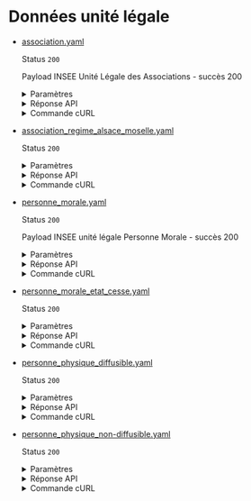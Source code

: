 # Données unité légale
* [association.yaml](association.yaml)

  Status `200`

  Payload INSEE Unité Légale des Associations - succès 200

  <details><summary>Paramètres</summary>
  <p>

  ```json
  {
    "siren": "775672272"
  }
  ```

  </p>
  </details>

  <details><summary>Réponse API</summary>
  <p>

  ```json
  {
    "data": {
      "siren": "775672272",
      "siret_siege_social": "77567227221138",
      "status_diffusion": "diffusible",
      "categorie_entreprise": "GE",
      "diffusable_commercialement": true,
      "type": "personne_morale",
      "personne_morale_attributs": {
        "raison_sociale": "CROIX ROUGE FRANCAISE",
        "sigle": "CRF"
      },
      "personne_physique_attributs": {
        "pseudonyme": null,
        "prenom_usuel": null,
        "prenom_1": null,
        "prenom_2": null,
        "prenom_3": null,
        "prenom_4": null,
        "nom_usage": null,
        "nom_naissance": null,
        "sexe": null
      },
      "forme_juridique": {
        "code": "9230",
        "libelle": "Association déclarée, reconnue d'utilité publique"
      },
      "activite_principale": {
        "code": "88.99B",
        "nomenclature": "NAFRev2",
        "libelle": "Action sociale sans hébergement n.c.a."
      },
      "tranche_effectif_salarie": {
        "de": 10000,
        "a": null,
        "code": "53",
        "date_reference": "2020",
        "intitule": "10 000 salariés et plus"
      },
      "etat_administratif": "A",
      "economie_sociale_et_solidaire": false,
      "date_cessation": null,
      "date_creation": -556765200
    },
    "links": {
      "siege_social": "https://entreprise.api.gouv.fr/v3/insee/sirene/etablissements/77567227221138",
      "siege_social_adresse": "https://entreprise.api.gouv.fr/v3/insee/sirene/etablissements/77567227221138/adresse"
    },
    "meta": {
      "date_derniere_mise_a_jour": 1678143600,
      "redirect_from_siren": null
    }
  }
  ```

  </p>
  </details>

  <details><summary>Commande cURL</summary>
  <p>

  ```bash
  curl -H "Authorization: Bearer $token" \
    -G -d 'recipient=10000001700010' -d 'context=Contexte+de+la+requ%C3%AAte' -d 'object=Objet+de+la+requ%C3%AAte' \
    --url "https://staging.entreprise.api.gouv.fr/v3/insee/sirene/unites_legales/775672272"
  ```

  </p>
  </details>
* [association_regime_alsace_moselle.yaml](association_regime_alsace_moselle.yaml)

  Status `200`

  <details><summary>Paramètres</summary>
  <p>

  ```json
  {
    "siren": "424179364"
  }
  ```

  </p>
  </details>

  <details><summary>Réponse API</summary>
  <p>

  ```json
  {
    "data": {
      "siren": "424179364",
      "siret_siege_social": "42417936400023",
      "categorie_entreprise": "PME",
      "status_diffusion": "diffusible",
      "diffusable_commercialement": true,
      "type": "personne_morale",
      "personne_morale_attributs": {
        "raison_sociale": "ASSOCIATION SOCIO-CULTURELLE - LE REPERE",
        "sigle": null
      },
      "personne_physique_attributs": {
        "pseudonyme": null,
        "prenom_usuel": null,
        "prenom_1": null,
        "prenom_2": null,
        "prenom_3": null,
        "prenom_4": null,
        "nom_usage": null,
        "nom_naissance": null,
        "sexe": null
      },
      "forme_juridique": {
        "code": "9260",
        "libelle": "Association de droit local (Bas-Rhin, Haut-Rhin et Moselle)"
      },
      "activite_principale": {
        "code": "94.99Z",
        "nomenclature": "NAFRev2",
        "libelle": "Autres organisations fonctionnant par adhésion volontaire"
      },
      "tranche_effectif_salarie": {
        "de": null,
        "a": null,
        "code": "NN",
        "date_reference": null,
        "intitule": "Unités non employeuses"
      },
      "etat_administratif": "A",
      "economie_sociale_et_solidaire": true,
      "date_cessation": null,
      "date_creation": 931298400
    },
    "links": {
      "siege_social": "https://entreprise.api.gouv.fr/v3/insee/sirene/etablissements/42417936400023",
      "siege_social_adresse": "https://entreprise.api.gouv.fr/v3/insee/sirene/etablissements/42417936400023/adresse"
    },
    "meta": {
      "date_derniere_mise_a_jour": 1635458400,
      "redirect_from_siren": null
    }
  }
  ```

  </p>
  </details>

  <details><summary>Commande cURL</summary>
  <p>

  ```bash
  curl -H "Authorization: Bearer $token" \
    -G -d 'recipient=10000001700010' -d 'context=Contexte+de+la+requ%C3%AAte' -d 'object=Objet+de+la+requ%C3%AAte' \
    --url "https://staging.entreprise.api.gouv.fr/v3/insee/sirene/unites_legales/424179364"
  ```

  </p>
  </details>
* [personne_morale.yaml](personne_morale.yaml)

  Status `200`

  Payload INSEE unité légale Personne Morale - succès 200

  <details><summary>Paramètres</summary>
  <p>

  ```json
  {
    "siren": "552049447"
  }
  ```

  </p>
  </details>

  <details><summary>Réponse API</summary>
  <p>

  ```json
  {
    "data": {
      "siren": "552049447",
      "siret_siege_social": "55204944776279",
      "categorie_entreprise": "GE",
      "status_diffusion": "diffusible",
      "diffusable_commercialement": true,
      "type": "personne_morale",
      "personne_morale_attributs": {
        "raison_sociale": "SOCIETE NATIONALE SNCF",
        "sigle": "SNCF"
      },
      "personne_physique_attributs": {
        "pseudonyme": null,
        "prenom_usuel": null,
        "prenom_1": null,
        "prenom_2": null,
        "prenom_3": null,
        "prenom_4": null,
        "nom_usage": null,
        "nom_naissance": null,
        "sexe": null
      },
      "forme_juridique": {
        "code": "5599",
        "libelle": "SA à conseil d'administration (s.a.i.)"
      },
      "activite_principale": {
        "code": "49.10Z",
        "nomenclature": "NAFRev2",
        "libelle": "Transport ferroviaire interurbain de voyageurs"
      },
      "tranche_effectif_salarie": {
        "de": 10000,
        "a": null,
        "code": "53",
        "date_reference": "2020",
        "intitule": "10 000 salariés et plus"
      },
      "etat_administratif": "A",
      "economie_sociale_et_solidaire": false,
      "date_cessation": null,
      "date_creation": -473389200
    },
    "links": {
      "siege_social": "https://entreprise.api.gouv.fr/v3/insee/sirene/etablissements/55204944776279",
      "siege_social_adresse": "https://entreprise.api.gouv.fr/v3/insee/sirene/etablissements/55204944776279/adresse"
    },
    "meta": {
      "date_derniere_mise_a_jour": 1673478000,
      "redirect_from_siren": null
    }
  }
  ```

  </p>
  </details>

  <details><summary>Commande cURL</summary>
  <p>

  ```bash
  curl -H "Authorization: Bearer $token" \
    -G -d 'recipient=10000001700010' -d 'context=Contexte+de+la+requ%C3%AAte' -d 'object=Objet+de+la+requ%C3%AAte' \
    --url "https://staging.entreprise.api.gouv.fr/v3/insee/sirene/unites_legales/552049447"
  ```

  </p>
  </details>
* [personne_morale_etat_cesse.yaml](personne_morale_etat_cesse.yaml)

  Status `200`

  <details><summary>Paramètres</summary>
  <p>

  ```json
  {
    "siren": "350051447"
  }
  ```

  </p>
  </details>

  <details><summary>Réponse API</summary>
  <p>

  ```json
  {
    "data": {
      "siren": "350051447",
      "siret_siege_social": "35005144700018",
      "categorie_entreprise": null,
      "diffusable_commercialement": true,
      "status_diffusion": "diffusible",
      "type": "personne_morale",
      "personne_morale_attributs": {
        "raison_sociale": "SCI SERGENT",
        "sigle": null
      },
      "personne_physique_attributs": {
        "pseudonyme": null,
        "prenom_usuel": null,
        "prenom_1": null,
        "prenom_2": null,
        "prenom_3": null,
        "prenom_4": null,
        "nom_usage": null,
        "nom_naissance": null,
        "sexe": null
      },
      "forme_juridique": {
        "code": "6540",
        "libelle": "Société civile immobilière"
      },
      "activite_principale": {
        "code": "70.2C",
        "nomenclature": "NAF1993",
        "libelle": "ancienne révision NAF (NAF1993) non supportée"
      },
      "tranche_effectif_salarie": {
        "de": null,
        "a": null,
        "code": null,
        "date_reference": null,
        "intitule": null
      },
      "etat_administratif": "C",
      "economie_sociale_et_solidaire": null,
      "date_cessation": 816390000,
      "date_creation": 605746800
    },
    "links": {
      "siege_social": "https://entreprise.api.gouv.fr/v3/insee/sirene/etablissements/35005144700018",
      "siege_social_adresse": "https://entreprise.api.gouv.fr/v3/insee/sirene/etablissements/35005144700018/adresse"
    },
    "meta": {
      "date_derniere_mise_a_jour": 1671404400,
      "redirect_from_siren": null
    }
  }
  ```

  </p>
  </details>

  <details><summary>Commande cURL</summary>
  <p>

  ```bash
  curl -H "Authorization: Bearer $token" \
    -G -d 'recipient=10000001700010' -d 'context=Contexte+de+la+requ%C3%AAte' -d 'object=Objet+de+la+requ%C3%AAte' \
    --url "https://staging.entreprise.api.gouv.fr/v3/insee/sirene/unites_legales/350051447"
  ```

  </p>
  </details>
* [personne_physique_diffusible.yaml](personne_physique_diffusible.yaml)

  Status `200`

  <details><summary>Paramètres</summary>
  <p>

  ```json
  {
    "siren": "478464803"
  }
  ```

  </p>
  </details>

  <details><summary>Réponse API</summary>
  <p>

  ```json
  {
    "data": {
      "siren": "478464803",
      "siret_siege_social": "47846480300319",
      "categorie_entreprise": null,
      "diffusable_commercialement": true,
      "status_diffusion": "diffusible",
      "type": "personne_physique",
      "personne_morale_attributs": {
        "raison_sociale": null,
        "sigle": null
      },
      "personne_physique_attributs": {
        "pseudonyme": null,
        "prenom_usuel": "MAXIME",
        "prenom_1": "MAXIME",
        "prenom_2": "LAURENT",
        "prenom_3": "ERIC",
        "prenom_4": null,
        "nom_usage": null,
        "nom_naissance": "DUPONT",
        "sexe": "M"
      },
      "forme_juridique": {
        "code": "1000",
        "libelle": "Entrepreneur individuel"
      },
      "activite_principale": {
        "code": "74.10Z",
        "nomenclature": "NAFRev2",
        "libelle": "Activités spécialisées de design"
      },
      "tranche_effectif_salarie": {
        "de": null,
        "a": null,
        "code": "NN",
        "date_reference": null,
        "intitule": "Unités non employeuses"
      },
      "etat_administratif": "A",
      "economie_sociale_et_solidaire": null,
      "date_cessation": null,
      "date_creation": 1085349600
    },
    "links": {
      "siege_social": "https://entreprise.api.gouv.fr/v3/insee/sirene/etablissements/47846480300319",
      "siege_social_adresse": "https://entreprise.api.gouv.fr/v3/insee/sirene/etablissements/47846480300319/adresse"
    },
    "meta": {
      "date_derniere_mise_a_jour": 1667430000,
      "redirect_from_siren": null
    }
  }
  ```

  </p>
  </details>

  <details><summary>Commande cURL</summary>
  <p>

  ```bash
  curl -H "Authorization: Bearer $token" \
    -G -d 'recipient=10000001700010' -d 'context=Contexte+de+la+requ%C3%AAte' -d 'object=Objet+de+la+requ%C3%AAte' \
    --url "https://staging.entreprise.api.gouv.fr/v3/insee/sirene/unites_legales/478464803"
  ```

  </p>
  </details>
* [personne_physique_non-diffusible.yaml](personne_physique_non-diffusible.yaml)

  Status `200`

  <details><summary>Paramètres</summary>
  <p>

  ```json
  {
    "siren": "350042925"
  }
  ```

  </p>
  </details>

  <details><summary>Réponse API</summary>
  <p>

  ```json
  {
    "data": {
      "siren": "350042925",
      "siret_siege_social": "35004292500031",
      "categorie_entreprise": "PME",
      "diffusable_commercialement": false,
      "status_diffusion": "partiellement_diffusible",
      "type": "personne_physique",
      "personne_morale_attributs": {
        "raison_sociale": null,
        "sigle": null
      },
      "personne_physique_attributs": {
        "pseudonyme": null,
        "prenom_usuel": "AURELIE",
        "prenom_1": "AURELIE",
        "prenom_2": "JAQUELINE",
        "prenom_3": "NADIA",
        "prenom_4": null,
        "nom_usage": null,
        "nom_naissance": "MOREAU",
        "sexe": "F"
      },
      "forme_juridique": {
        "code": "1000",
        "libelle": "Entrepreneur individuel"
      },
      "activite_principale": {
        "code": "74.10Z",
        "nomenclature": "NAFRev2",
        "libelle": "Activités spécialisées de design"
      },
      "tranche_effectif_salarie": {
        "de": null,
        "a": null,
        "code": "NN",
        "date_reference": null,
        "intitule": "Unités non employeuses"
      },
      "etat_administratif": "C",
      "economie_sociale_et_solidaire": null,
      "date_cessation": 1656021600,
      "date_creation": 599612400
    },
    "links": {
      "siege_social": "https://entreprise.api.gouv.fr/v3/insee/sirene/etablissements/35004292500031",
      "siege_social_adresse": "https://entreprise.api.gouv.fr/v3/insee/sirene/etablissements/35004292500031/adresse"
    },
    "meta": {
      "date_derniere_mise_a_jour": 1655762400,
      "redirect_from_siren": null
    }
  }
  ```

  </p>
  </details>

  <details><summary>Commande cURL</summary>
  <p>

  ```bash
  curl -H "Authorization: Bearer $token" \
    -G -d 'recipient=10000001700010' -d 'context=Contexte+de+la+requ%C3%AAte' -d 'object=Objet+de+la+requ%C3%AAte' \
    --url "https://staging.entreprise.api.gouv.fr/v3/insee/sirene/unites_legales/350042925"
  ```

  </p>
  </details>
